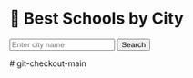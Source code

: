 <!DOCTYPE html>
<html lang="en">
<head>
  <meta charset="UTF-8" />
  <title>Best Schools by City</title>
  <link rel="stylesheet" href="styles.css" />
</head>
<body>
  <h1>🏫 Best Schools by City</h1>

  <form id="search-form">
    <input type="text" id="city-input" placeholder="Enter city name" required />
    <button type="submit">Search</button>
  </form>

  <div id="results"></div>

  <script src="app.js"></script>
</body>
</html>
# git-checkout-main
